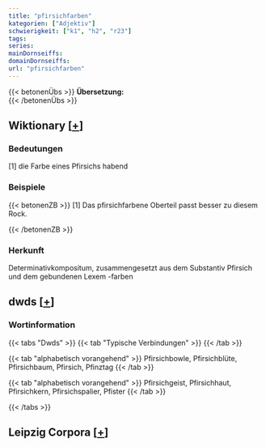 ```yaml
---
title: "pfirsichfarben"
kategorien: ["Adjektiv"]
schwierigkeit: ["k1", "h2", "r23"]
tags:
series:
mainDornseiffs:
domainDornseiffs:
url: "pfirsichfarben"
---
```


{{< betonenÜbs >}}
**Übersetzung:**  
{{< /betonenÜbs >}}

## Wiktionary [[+](https://de.wiktionary.org/wiki/pfirsichfarben)]

### Bedeutungen
[1] die Farbe eines Pfirsichs habend  

### Beispiele
{{< betonenZB >}}
[1] Das pfirsichfarbene Oberteil passt besser zu diesem Rock.  

{{< /betonenZB >}}
### Herkunft
Determinativkompositum, zusammengesetzt aus dem Substantiv Pfirsich und dem gebundenen Lexem -farben  



## dwds [[+](https://www.dwds.de/wb/pfirsichfarben)]

### Wortinformation
{{< tabs "Dwds" >}}
{{< tab "Typische Verbindungen" >}}
{{< /tab >}}

{{< tab "alphabetisch vorangehend" >}}
Pfirsichbowle, Pfirsichblüte, Pfirsichbaum, Pfirsich, Pfinztag
{{< /tab >}}

{{< tab "alphabetisch vorangehend" >}}
Pfirsichgeist, Pfirsichhaut, Pfirsichkern, Pfirsichspalier, Pfister
{{< /tab >}}

{{< /tabs >}}

## Leipzig Corpora [[+](https://corpora.uni-leipzig.de/en/res?word=pfirsichfarben&corpusId=deu_newscrawl-public_2018)]

